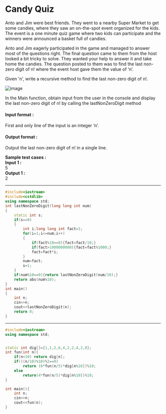 # Candy Quiz

 

Anto and Jim were best friends. They went to a nearby Super Market to get some candies, where they saw an on-the-spot event organized for the kids. The event is a one minute quiz game where two kids can participate and the winners were announced a basket full of candies.

 

Anto and Jim eagerly participated in the game and managed to answer most of the questions right. The final question came to them from the host looked a bit tricky to solve. They wanted your help to answer it and take home the candies. The question posted to them was to find the last non-zero digit of n! where the event host gave them the value of ‘n’.

 

Given 'n', write a recursive method to find the last non-zero digit of n!.

![image](https://github.com/king-ronin04/CPP-Learning/assets/103017387/6fd66f99-693c-4023-84bb-db1398bc028a)


In the Main function, obtain input from the user in the console and display the last non-zero digit of n! by calling the lastNonZeroDigit method

#### Input format :
First and only line of the input is an integer ‘n’.

#### Output format :
Output the last non-zero digit of n! in a single line.

**Sample test cases :<br>
Input 1 :<br>**
5<br>
**Output 1 :<br>**
2



-------------------------------------------------------------------------------------------------------------------------------------------------------------------


```cpp
#include<iostream>
#include<cstdlib>
using namespace std;
int lastNonZeroDigit(long long int num)
{
    static int s;
    if(s==0)
    {
        int i;long long int fact=1;
        for(i=1;i<=num;i++)
        {
            if(fact%10==0){fact=fact/10;}
            if(fact>1000000000){fact=fact%1000;}
            fact=fact*i;
        }
        num=fact;
        s=1;
    }
    if(num%10==0){return lastNonZeroDigit(num/10);}
    return abs(num%10);
}
int main()
{
    int n;
    cin>>n;
    cout<<lastNonZeroDigit(n);
    return 0;
}

```

-------------------------------------------------------------------------------------------------------------------------------------------------------------------


```cpp
#include<iostream>
using namespace std;


static int dig[]={1,1,2,6,4,2,2,4,2,8};
int fun(int n){
    if(n<10) return dig[n];
    if(((n/10)%10)%2==0)
        return (6*fun(n/5)*dig[n%10])%10;
    else 
        return(4*fun(n/5)*dig[n%10])%10;
}

int main(){
    int n;
    cin>>n;
    cout<<fun(n);
}
```



